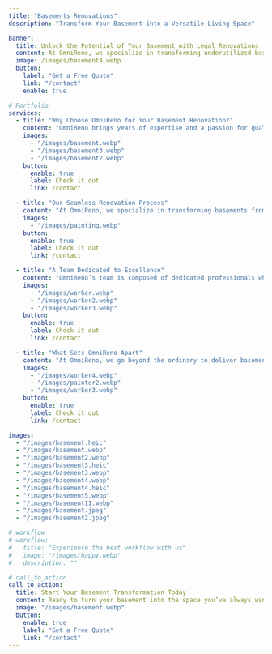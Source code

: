 ```yaml
---
title: "Basements Renovations"
description: "Transform Your Basement into a Versatile Living Space"

banner:
  title: Unlock the Potential of Your Basement with Legal Renovations
  content: At OmniReno, we specialize in transforming underutilized basements into vibrant, functional spaces that enhance your lifestyle. Whether you're envisioning a cozy family room, an inviting guest suite, a state-of-the-art home theater, or even a LEGAL RENTAL PROPERTY, our team blends exceptional craftsmanship with innovative designs. Let us help you create a basement that not only adds valuable square footage but also elevates the comfort and value of your home.
  image: /images/basement4.webp
  button:
    label: "Get a Free Quote"
    link: "/contact"
    enable: true

# Portfolio
services:
  - title: "Why Choose OmniReno for Your Basement Renovation?"
    content: "OmniReno brings years of expertise and a passion for quality to every basement renovation project. We understand that your basement holds untapped potential, and we’re here to help you make the most of it. From modern entertainment rooms to fully equipped guest apartments, we use premium materials and tailor every detail to your vision. Our goal is to deliver a beautiful, functional space that exceeds your expectations—on time and within budget."
    images:
      - "/images/basement.webp"
      - "/images/basement3.webp"
      - "/images/basement2.webp"
    button:
      enable: true
      label: Check it out
      link: /contact

  - title: "Our Seamless Renovation Process"
    content: "At OmniReno, we specialize in transforming basements from underutilized storage areas into vibrant, functional spaces that enhance your lifestyle. Whether you envision a new rental unit or a dream basement for your family and friends, we’re here to bring your ideas to life. Let us help you create a basement that not only adds valuable square footage but also elevates the comfort and value of your home."
    images:
      - "/images/painting.webp"
    button:
      enable: true
      label: Check it out
      link: /contact

  - title: "A Team Dedicated to Excellence"
    content: "OmniReno’s team is composed of dedicated professionals who bring their expertise to every stage of your basement renovation. From creative designers who understand your vision to skilled craftsmen who bring it to life, our team works together seamlessly to deliver results that are both stunning and durable. Our collaborative approach ensures that every aspect of your renovation is handled with care, precision, and a commitment to exceeding your expectations."
    images:
      - "/images/worker.webp"
      - "/images/worker2.webp"
      - "/images/worker3.webp"
    button:
      enable: true
      label: Check it out
      link: /contact

  - title: "What Sets OmniReno Apart"
    content: "At OmniReno, we go beyond the ordinary to deliver basement renovations that truly stand out. Our focus on integrity and customer satisfaction means we take the time to understand your needs and work tirelessly to bring your vision to life. We pride ourselves on our transparent communication, meticulous attention to detail, and unwavering commitment to quality. With OmniReno, your project is more than just another renovation—it's a partnership aimed at creating a space that enriches your home and your life."
    images:
      - "/images/worker4.webp"
      - "/images/painter2.webp"
      - "/images/worker3.webp"
    button:
      enable: true
      label: Check it out
      link: /contact

images:
  - "/images/basement.heic"
  - "/images/basement.webp"
  - "/images/basement2.webp"
  - "/images/basement3.heic"
  - "/images/basement3.webp"
  - "/images/basement4.webp"
  - "/images/basement4.heic"
  - "/images/basement5.webp"
  - "/images/basement11.webp"
  - "/images/basement.jpeg"
  - "/images/basement2.jpeg"

# workflow
# workflow:
#   title: "Experience the best workflow with us"
#   image: "/images/happy.webp"
#   description: ""

# call_to_action
call_to_action:
  title: Start Your Basement Transformation Today
  content: Ready to turn your basement into the space you’ve always wanted? Contact us for a free, no-obligation consultation, and let’s start planning your dream basement renovation!
  image: "/images/basement.webp"
  button:
    enable: true
    label: "Get a Free Quote"
    link: "/contact"
---
```

